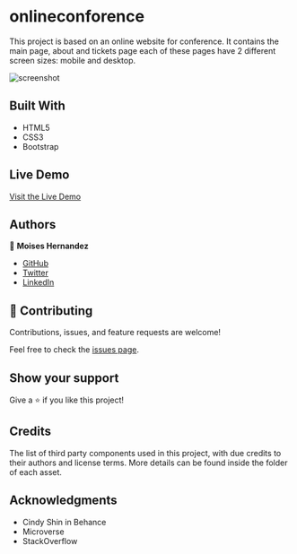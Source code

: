 # onlineconforence
This project is based on an online website for conference. 
It contains the main page, about and tickets page each of 
these pages have 2 different screen sizes: mobile and desktop.

![screenshot]()

## Built With

- HTML5
- CSS3
- Bootstrap

## Live Demo

[Visit the Live Demo]()

## Authors


👤 **Moises Hernandez**

- [GitHub](https://github.com/Mhdez221993)
- [Twitter](https://twitter.com/MoisesH42060050)
- [LinkedIn](https://www.linkedin.com/in/moises-hernandez-9bbb17145/)

## 🤝 Contributing

Contributions, issues, and feature requests are welcome!

Feel free to check the [issues page](../../issues/).

## Show your support

Give a ⭐️ if you like this project!

## Credits

The list of third party components used in this project, with due credits to their authors and license terms. More details can be found inside the folder of each asset.


## Acknowledgments


- Cindy Shin in Behance
- Microverse
- StackOverflow
